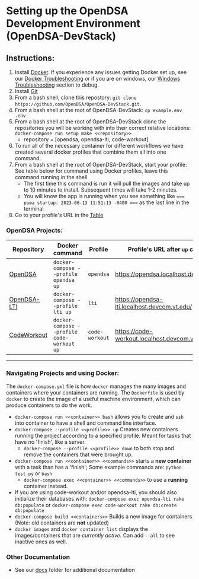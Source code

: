 Setting up the OpenDSA Development Environment (OpenDSA-DevStack)
=================================================================

## Instructions:

1. Install [Docker](https://docs.docker.com/get-docker/). If you experience any issues getting Docker set up, see our [Docker Troubleshooting](https://github.com/OpenDSA/OpenDSA-DevStack/blob/master/docs/common_errors.md) or if you are on windows, our [Windows Troubleshooting](https://github.com/OpenDSA/OpenDSA-DevStack/blob/master/docs/windows_troubleshooting.md) section to debug.
2. Install [Git](https://git-scm.com/book/en/v2/fGetting-Started-Installing-Git)
3. From a bash shell, clone this repostory: `git clone https://github.com/OpenDSA/OpenDSA-DevStack.git`.
4. From a bash shell at the root of OpenDSA-DevStack: `cp example.env .env`
5. From a bash shell at the root of OpenDSA-DevStack clone the repositories you will be working with into their correct relative locations: `docker-compose run setup make <<repository>>`
   - repository = [opendsa, opendsa-lti, code-workout]
6. To run all of the necessary container for different workflows we have created several docker profiles that combine them all into one command.
7. From a bash shell at the root of OpenDSA-DevStack, start your profile: See table below for command using Docker profiles, leave this command running in the shell
   - The first time this command is run it will pull the images and take up to 10 minutes to install. Subsequent times will take 1-2 minutes.
   - You will know the app is running when you see something like `=== puma startup: 2023-06-13 11:51:13 -0400 ===` as the last line in the terminal
8. Go to your profile's URL in the [Table](https://github.com/OpenDSA/OpenDSA-DevStack/tree/master#OpenDSA-Projects)

### OpenDSA Projects:

| Repository                                             | Docker command                             |Profile        | Profile's URL after `up` command              |
|--------------------------------------------------------|--------------------------------------------|---------------|-----------------------------------------------|
| [OpenDSA](https://github.com/OpenDSA/OpenDSA)          | `docker-compose --profile opendsa up`      |`opendsa`      | https://opendsa.localhost.devcom.vt.edu/      |
| [OpenDSA-LTI](https://github.com/OpenDSA/OpenDSA-LTI)  | `docker-compose --profile lti up`          |`lti`          | https://opendsa-lti.localhost.devcom.vt.edu/  |
| [CodeWorkout](https://github.com/web-cat/code-workout) | `docker-compose --profile code-workout up` |`code-workout` | https://code-workout.localhost.devcom.vt.edu/ |

----------

### Navigating Projects and using Docker:

The `docker-compose.yml` file is how `docker` manages the many images and containers where your containers are running.  The `Dockerfile` is used by `docker` to create the image of a useful machine environment, which can produce containers to do the work.

- `docker-compose run <<container>> bash` allows you to create and `ssh` into container to have a shell and command line interface.
- `docker-compose --profile <<profile>> up` Creates new containers running the project according to a specified profile.  Meant for tasks that have no 'finish', like a server.
   - `docker-compose --profile <<profile>> down` to both stop and remove the containers that were brought up.
- `docker-compose run <<container>> <<commands>>`  starts a **new container** with a task than has a 'finish';  Some example commands are: `python test.py` or `bash`
   - `docker-compose exec <<container>> <<commands>>` to use a **running** container instead.
- If you are using code-workout and/or opendsa-lti, you should also initialize their databases with: `docker-compose exec opendsa-lti rake db:populate` or `docker-compose exec code-workout rake db:create db:populate`
- `docker-compose build <<containers>>` Builds a new image for containers (Note: old containers are **not** updated)
- `docker images` and `docker container list` displays the images/containers that are *currently active*.  Can add `--all` to see inactive ones as well.

### Other Documentation

- See our [docs](https://github.com/OpenDSA/OpenDSA-DevStack/blob/master/docs/) folder for additional documentation
